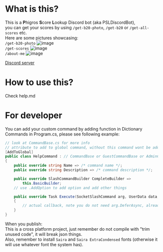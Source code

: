 # What is this?
This is a **P**higros **S**core **L**ookup Discord bot (aka PSLDiscordBot),<br/>
you can get your scores by using `/get-b20-photo`, `/get-b20` or `/get-all-scores` etc.<br/>
Here are some pictures showcasing: <br/>
`/get-b20-photo` 
![image](https://github.com/yt6983138/PSLDiscordBot/assets/83499886/01cb62a6-d6c5-4ff5-aab9-cc40051973c2) <br/>
`/get-scores`
![image](https://github.com/yt6983138/PSLDiscordBot/assets/83499886/5aa82534-e8c1-41d7-9637-626032242d4b) <br/>
`/about-me`
![image](https://github.com/yt6983138/PSLDiscordBot/assets/83499886/31d92024-dc5e-4819-9638-a4adffe802c8) <br/>

[Discord server](https://discord.gg/b6a4RjEnEC)
# How to use this?
Check help.md
# For developer
You can add your custom command by adding function in Dictionary Commands in Program.cs, please see following example:
```c#
// look at CommandBase.cs for more info
// attribute to add to global command, without this command wont be added
[AddToGlobal]
public class HelpCommand : // CommandBase or GuestCommandBase or AdminCommandBase, depends on comand type
{
	public override string Name => /* command name */;
	public override string Description => /* command description */;

	public override SlashCommandBuilder CompleteBuilder =>
		this.BasicBuilder;
	// use .AddOption to add option and add other things

	public override Task Execute(SocketSlashCommand arg, UserData data, object executer)
	{
		// actual callback, note you do not need arg.DeferAsync, already did that in ExecuteWithPermissionProtect
	}
}
```
When you publish: <br/>
This is a cross platform project, just remember do not compile with "trim unused code", it will break json things. <br/>
Also, remember to install `Saira` and `Saira ExtraCondensed` fonts (otherwise it will use whatever font the system has).
